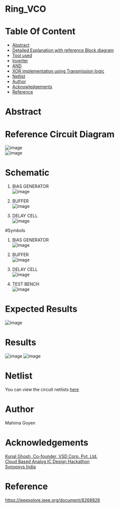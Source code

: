 # Ring_VCO <br/>

# Table Of Content <br/>
* [Abstract](https://github.com/Mahima-Goyen/Ring_VCO/edit/main/README.md#abstract-)<br/>
* [Detailed Explanation with reference Block diagram](https://github.com/Mahima-Goyen/Ring_VCO/edit/main/README.md#detailed-explanation-with-reference-block-diagram)<br/>
* [Tool used](https://github.com/Mahima-Goyen/Ring_VCO/edit/main/README.md#tool-used)<br/>
* [Inverter](https://github.com/Mahima-Goyen/Ring_VCO/edit/main/README.md#inverter)<br/>
* [AND](https://github.com/Mahima-Goyen/Ring_VCO/edit/main/README.md.md#and-)<br/>
* [XOR implementation using Transmission logic](https://github.com/Mahima-Goyen/Ring_VCO/edit/main/README.md#xor-implementation-using-transmission-logic-)<br/>
* [Netlist](https://github.com/Mahima-Goyen/Ring_VCO/edit/main/README.md#netlist)<br/>
* [Author](https://github.com/Mahima-Goyen/Ring_VCO/edit/main/README.md#author)<br/>
* [Acknowledgements](https://github.com/Mahima-Goyen/Ring_VCO/edit/main/README.md#acknowledgements-)<br/>
* [Reference](https://github.com/Mahima-Goyen/Ring_VCO/edit/main/README.md#reference-)<br/>
# Abstract <br/>


# Reference Circuit Diagram<br/>
![image](https://user-images.githubusercontent.com/100615611/156039714-a9fbcf1c-9ff4-40f3-b960-41adcdeaa7e4.png)
<br/>
![image](https://user-images.githubusercontent.com/100615611/156039758-b97fe2d3-df31-4414-80a2-adbbf0a73d95.png)

# Schematic<br/>
1. BIAS GENERATOR<br/>
![image](https://user-images.githubusercontent.com/100615611/156038092-6860b2ff-21f1-4249-98bd-b2f4a02284a0.png)

2. BUFFER<br/>
![image](https://user-images.githubusercontent.com/100615611/156038179-7b9d7eec-75fd-4b44-9309-eaf4d8c5738e.png)

3. DELAY CELL<br/>
![image](https://user-images.githubusercontent.com/100615611/156038295-6f0fdbb5-7f11-469c-9573-0c8d27874c1b.png)

#Symbols<br/>
1. BIAS GENERATOR<br/>
![image](https://user-images.githubusercontent.com/100615611/156039313-e4307be1-119e-4c82-a803-251dd4bcec24.png)

2. BUFFER<br/>
![image](https://user-images.githubusercontent.com/100615611/156039223-11dfd259-751b-4050-917e-2ed1c9c075b1.png)

3. DELAY CELL<br/>
![image](https://user-images.githubusercontent.com/100615611/156039128-a4f74664-d315-4f92-97d1-2c5558417675.png)

4. TEST BENCH<br/>
![image](https://user-images.githubusercontent.com/100615611/156037769-a591f095-72a9-468d-867a-aee673031abe.png)


# Expected Results <br/>
 ![image](https://user-images.githubusercontent.com/100615611/156039589-03cb4df2-13ad-4a0a-a967-7adb32fa27a3.png)
 
# Results<br/>
![image](https://user-images.githubusercontent.com/100615611/156037458-8d2a0176-1520-4656-9c09-4add9b52e469.png)
![image](https://user-images.githubusercontent.com/100615611/156037683-b11efbf3-a1bb-4d5c-a22a-fea69efabdd8.png)
# Netlist<br/>
You can view the circuit netlists [here](https://github.com/Mahima-Goyen/Ring_VCO/blob/main/Netlist)<br/>
# Author<br/>
Mahima Goyen<br/>
# Acknowledgements <br/>
[Kunal Ghosh, Co-founder, VSD Corp. Pvt. Ltd.](https://www.linkedin.com/in/kunal-ghosh-vlsisystemdesign-com-28084836/)<br/>
[Cloud Based Analog IC Design Hackathon](https://www.iith.ac.in/events/2022/02/15/Cloud-Based-Analog-IC-Design-Hackathon/)<br/>
[Synopsys India](https://www.synopsys.com/)<br/>
# Reference <br/>
https://ieeexplore.ieee.org/document/8268826 <br/>
